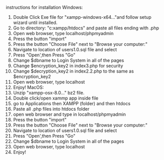 instructions for installation
Windows:
1. Double Click Exe file for "xampp-windows-x64..."and follow setup wizard until installed.
2. Go to directory: "c:xampp/htdocs" and paste all files ending with .php
3. Open web browser, type localhost/phpmyadmin
4. Press the button "import"
5. Press the button "Choose File" next to "Browse your computer:"
6. Navigate to location of users1.0.sql file and select
7. Press "Open',then Press "Go"
8. Change $dbname to Login System in all of the pages
9. Change $encryption_key2 in index3.php for security
10. Change $decryption_key2 in index2.2.php to the same as $encryption_key2
11. Open web browser, type localhost
12. Enjoy! 
MacOS:
1. Unzip "xampp-osx-8.0..." bz2 file. 
2. Double click/open xammp app inside file 
3. go to Applications then XAMPP (folder) and then htdocs 
4. Paste all .php files into htdocs folder
5. open web browser and type in localhost/phpmyadmin
4. Press the button "import"
5. Press the button "Choose File" next to "Browse your computer:"
6. Navigate to location of users1.0.sql file and select
7. Press "Open',then Press "Go"
8. Change $dbname to Login System in all of the pages
9. Open web browser, type localhost
10. Enjoy! 